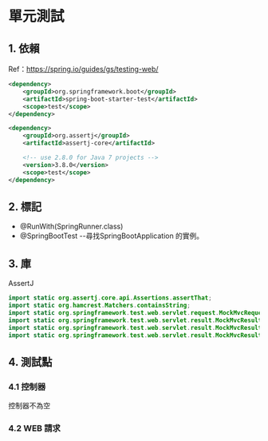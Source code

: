 # 單元測試

## 1. 依賴

Ref：https://spring.io/guides/gs/testing-web/ 

```xml
<dependency>
    <groupId>org.springframework.boot</groupId>
    <artifactId>spring-boot-starter-test</artifactId>
    <scope>test</scope>
</dependency>

<dependency>
    <groupId>org.assertj</groupId>
    <artifactId>assertj-core</artifactId>

    <!-- use 2.8.0 for Java 7 projects -->
    <version>3.8.0</version>
    <scope>test</scope>
</dependency>
```

## 2. 標記

* @RunWith(SpringRunner.class) 
* @SpringBootTest  --尋找SpringBootApplication 的實例。

## 3. 庫

AssertJ

```java
import static org.assertj.core.api.Assertions.assertThat;
import static org.hamcrest.Matchers.containsString;
import static org.springframework.test.web.servlet.request.MockMvcRequestBuilders.get;
import static org.springframework.test.web.servlet.result.MockMvcResultHandlers.print;
import static org.springframework.test.web.servlet.result.MockMvcResultMatchers.content;
import static org.springframework.test.web.servlet.result.MockMvcResultMatchers.status;
```

## 4. 測試點

### 4.1 控制器

控制器不為空



### 4.2 WEB 請求